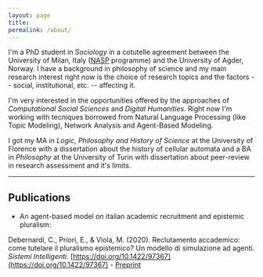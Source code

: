 ```yaml
---
layout: page
title: 
permalink: /about/
---
```


I'm a PhD student in *Sociology* in a cotutelle agreement between the University of Milan, Italy ([NASP](https://www.nasp.eu/) programme) and the University of Agder, Norway. I have a background in philosophy of science and my main research interest right now is the choice of research topics and the factors -- social, institutional, etc. -- affecting it.

I'm very interested in the opportunities offered by the approaches of *Computational Social Sciences* and *Digital Humanities*. Right now I'm working with tecniques borrowed from Natural Language Processing (like Topic Modeling), Network Analysis and Agent-Based Modeling.

I got my MA in *Logic, Philosophy and History of Science* at the University of Florence with a dissertation about the history of cellular automata and a BA in *Philosophy* at the University of Turin with dissertation about peer-review in research assessment and it's limits.

---

## Publications

 + An agent-based model on italian academic recruitment and epistemic pluralism:
 
 Debernardi, C., Priori, E., & Viola, M. (2020). Reclutamento accademico: come tutelare il pluralismo epistemico? Un modello di simulazione ad agenti. *Sistemi Intelligenti*. [https://doi.org/10.1422/97367](https://doi.org/10.1422/97367) - [Preprint](https://www.researchgate.net/publication/341297994_Reclutamento_accademico_come_tutelare_il_pluralismo_epistemico_Un_modello_di_simulazione_ad_agenti_PREPRINT)
